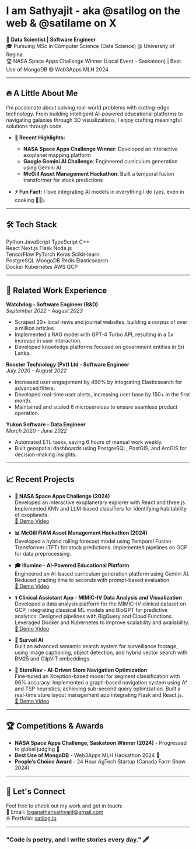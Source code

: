 # I am Sathyajit - aka @satilog on the web & @satilame on X

🚀 **Data Scientist | Software Engineer**  
🎓 Pursuing MSc in Computer Science (Data Science) @ University of Regina  
🏆 NASA Space Apps Challenge Winner (Local Event - Saskatoon) | Best Use of MongoDB @ Web3Apps MLH 2024

---

## 🔥 A Little About Me  
I'm passionate about solving real-world problems with cutting-edge technology. From building intelligent AI-powered educational platforms to navigating galaxies through 3D visualizations, I enjoy crafting meaningful solutions through code.  

- **🌌 Recent Highlights:**  
   - **NASA Space Apps Challenge Winner**: Developed an interactive exoplanet mapping platform  
   - **Google Gemini AI Challenge**: Engineered curriculum generation using Gemini AI  
   - **McGill Asset Management Hackathon**: Built a temporal fusion transformer for stock predictions

- **⚡ Fun Fact:** I love integrating AI models in everything I do (yes, even in cooking 🧑‍🍳).

---

## 🛠️ Tech Stack  
<span class="tag">Python</span> <span class="tag">JavaScript</span> <span class="tag">TypeScript</span> <span class="tag">C++</span>  
<span class="tag">React</span> <span class="tag">Next.js</span> <span class="tag">Flask</span> <span class="tag">Node.js</span>  
<span class="tag">TensorFlow</span> <span class="tag">PyTorch</span> <span class="tag">Keras</span> <span class="tag">Scikit-learn</span>  
<span class="tag">PostgreSQL</span> <span class="tag">MongoDB</span> <span class="tag">Redis</span> <span class="tag">Elasticsearch</span>  
<span class="tag">Docker</span> <span class="tag">Kubernetes</span> <span class="tag">AWS</span> <span class="tag">GCP</span>  

---

## 💼 Related Work Experience  
**Watchdog - Software Engineer (R&D)**  
*September 2022 - August 2023*  
- Scraped 20+ local news and journal websites, building a corpus of over a million articles.  
- Implemented a RAG model with GPT-4 Turbo API, resulting in a 5x increase in user interaction.  
- Developed knowledge platforms focused on government entities in Sri Lanka.

**Rooster Technology (Pvt) Ltd - Software Engineer**  
*July 2020 - August 2022*  
- Increased user engagement by 490% by integrating Elasticsearch for advanced filters.  
- Developed real-time user alerts, increasing user base by 150+ in the first month.  
- Maintained and scaled 6 microservices to ensure seamless product operation.

**Yukon Software - Data Engineer**  
*March 2020 - June 2022*  
- Automated ETL tasks, saving 6 hours of manual work weekly.  
- Built geospatial dashboards using PostgreSQL, PostGIS, and ArcGIS for decision-making insights.

---

## 📈 Recent Projects  
- **🌌 NASA Space Apps Challenge (2024)**  
  Developed an interactive exoplanetary explorer with React and three.js. Implemented KNN and LLM-based classifiers for identifying habitability of exoplanets.  
  [🎥 Demo Video](https://www.youtube.com/watch?v=SYPQo4-P5J0)

- **📊 McGill FIAM Asset Management Hackathon (2024)**  
  Developed a hybrid rolling forecast model using Temporal Fusion Transformer (TFT) for stock predictions. Implemented pipelines on GCP for data preprocessing.  

- **🎓 Illumine - AI-Powered Educational Platform**  
  Engineered an AI-based curriculum generation platform using Gemini AI. Reduced grading time to seconds with prompt-based evaluation.  
  [🎥 Demo Video](https://www.youtube.com/watch?v=F8cMYcFo8No)

- **⚕️ Clinical Assistant App - MIMIC-IV Data Analysis and Visualization**  
  Developed a data analysis platform for the MIMIC-IV clinical dataset on GCP, integrating classical ML models and BioGPT for predictive analytics. Designed pipelines with BigQuery and Cloud Functions. Leveraged Docker and Kubernetes to improve scalability and availability.  
  [🎥 Demo Video](https://www.youtube.com/watch?v=DL0GQEr2-RA)

- **🎥 Surveil AI**  
  Built an advanced semantic search system for surveillance footage, using image captioning, object detection, and hybrid vector search with BM25 and ClipViT embeddings.

- **🛒 StoreNav - AI-Driven Store Navigation Optimization**  
  Fine-tuned an Xception-based model for segment classification with 96% accuracy. Implemented a graph-based navigation system using A* and TSP heuristics, achieving sub-second query optimization. Built a real-time store layout management app integrating Flask and React.js.  
  [🎥 Demo Video](https://www.loom.com/share/ada57420b1ba44bfa09c84e6b2049c22)

---

## 🏆 Competitions & Awards  
- **NASA Space Apps Challenge, Saskatoon Winner (2024)** - Progressed to global judging 🌌  
- **Best Use of MongoDB** - Web3Apps MLH Hackathon 2024 🏅  
- **People’s Choice Award** - 24 Hour AgTech Startup (Canada Farm Show 2024)  

---

## 🤝 Let's Connect  
Feel free to check out my work and get in touch:  
📧 Email: [loganathansathyajit@gmail.com](mailto:loganathansathyajit@gmail.com)  
🌐 Portfolio: [satilog.io](https://satilog.io)  

---

### "Code is poetry, and I write stories every day." 🖋️  